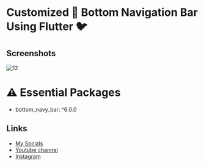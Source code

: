 # Customized 🚀 Bottom Navigation Bar Using Flutter 🐦
## Screenshots
![12](https://user-images.githubusercontent.com/91388754/147885182-8b4b6921-eca5-40e1-81d2-685a188a1de5.gif)


# ⚠️ Essential Packages 
* bottom_navy_bar: ^6.0.0

## Links
* [My Socials](https://znap.link/CodeWithFlexz)
* [Youtube channel](https://www.youtube.com/channel/UCLVrYXt3SL9rT-IcDmgU9Wg)
* [Instagram](https://instagram.com/codewithflexz)
